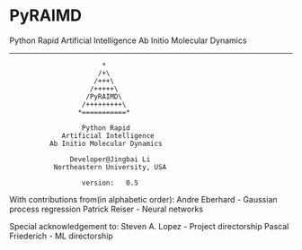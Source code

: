 # PyRAIMD
Python Rapid Artificial Intelligence Ab Initio Molecular Dynamics

-------------------------------------------------------

                           *
                          /+\
                         /+++\
                        /+++++\
                       /PyRAIMD\
                      /+++++++++\
                     *===========*

                      Python Rapid
                 Artificial Intelligence
              Ab Initio Molecular Dynamics

                   Developer@Jingbai Li
               Northeastern University, USA

                      version:   0.5


  With contributions from(in alphabetic order):
    Andre Eberhard	 - Gaussian process regression
    Patrick Reiser	 - Neural networks

  Special acknowledgement to:
    Steven A. Lopez	 - Project directorship
    Pascal Friederich    - ML directorship
